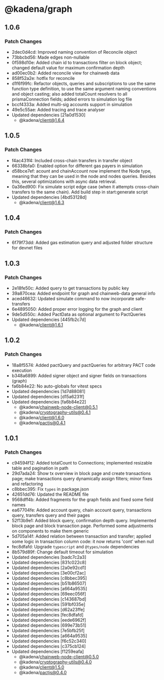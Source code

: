 # @kadena/graph

## 1.0.6

### Patch Changes

- 2dec0d4cd: Improved naming convention of Reconcile object
- 73bbcbd56: Made edges non-nullable
- 0f598d10e: Added chain id to transactions filter on block object; changed
  default value for maximum confirmation depth
- ad00ec0b2: Added reconcile view for chainweb data
- 858f52a2e: hotfix for reconcile
- d1f6f99fc: Refactor objects, queries and subscriptions to use the same
  function type definition, to use the same argument naming conventions and
  object casting; also added totalCount resolvers to all prismaConnection
  fields; added errors to simulation log file
- bccf4333a: Added multi-sig accounts support in simulation
- 49e5c55ae: Added tracing and trace analyser
- Updated dependencies [21a0d1530]
  - @kadena/client@1.6.4

## 1.0.5

### Patch Changes

- f4ac431f4: Included cross-chain transfers in transfer object
- 66338bfa0: Enabled option for different gas payers in simulation
- d58bce7ef: acount and chainAccount now implement the Node type, meaning that
  they can be used in the node and nodes queries. Besides this, several
  optimizations with async data retrieval.
- 0a36ed900: Fix simulate script edge case (when it attempts cross-chain
  transfers to the same chain). Add build step in start:generate script
- Updated dependencies [4bd53128d]
  - @kadena/client@1.6.3

## 1.0.4

### Patch Changes

- 6f79f73dd: Added gas estimation query and adjusted folder structure for devnet
  files

## 1.0.3

### Patch Changes

- 2e18fe50c: Added query to get transactions by public key
- 39a870cea: Added endpoint for graph and chainweb-data general info
- aced46632: Updated simulate command to now incorporate safe-transfers
- 6e4895050: Added proper error logging for the graph and client
- 9de5d550c: Added PactData as optional argument to PactQueries
- Updated dependencies [445fb2c7d]
  - @kadena/client@1.6.1

## 1.0.2

### Patch Changes

- 18a8f5574: Added pactQuery and pactQueries for arbitrary PACT code execution
- b348a6899: Added signer object and signer fields on transactions (graph)
- fa6b84e22: No auto-globals for vitest specs
- Updated dependencies [1d7d88081]
- Updated dependencies [d15a6231f]
- Updated dependencies [fa6b84e22]
  - @kadena/chainweb-node-client@0.5.1
  - @kadena/cryptography-utils@0.4.1
  - @kadena/client@1.6.0
  - @kadena/pactjs@0.4.1

## 1.0.1

### Patch Changes

- c94594f12: Added totalCount to Connections; implemented resizable table and
  pagination in path
- 29d7ada24: Show tx overview in block page and create transactions page; make
  transactions query dynamically assign filters; minor fixes and refactoring
- c8bbec395: Fix `types` in package.json
- 42651dd76: Updated the README file
- 9568dff4b: Added fragments for the graph fields and fixed some field names
- ea67704fe: Added account query, chain account query, transactions query,
  transfers query and their pages
- 52f13b9e1: Added block query, confirmation depth query. Implemented block page
  and block transaction page. Performed some adjustments on components to make
  them generic
- 5d705a14f: Added relation between transaction and transfer; applied some logic
  in transaction column code: it now returns 'cont' when null
- fec8dfafd: Upgrade `typescript` and `@types/node` dependencies
- 8b579d89f: Change default timeout for simulation
- Updated dependencies [badc7c2a3]
- Updated dependencies [831c022c8]
- Updated dependencies [2a0e92cd1]
- Updated dependencies [3e00cf2ac]
- Updated dependencies [c8bbec395]
- Updated dependencies [b51b86507]
- Updated dependencies [a664a9535]
- Updated dependencies [69eec056f]
- Updated dependencies [c143687bd]
- Updated dependencies [591bf035e]
- Updated dependencies [d62a23ffe]
- Updated dependencies [fec8dfafd]
- Updated dependencies [eede6962f]
- Updated dependencies [699e73b51]
- Updated dependencies [7e5bfb25f]
- Updated dependencies [a664a9535]
- Updated dependencies [f6c52c340]
- Updated dependencies [c375cb124]
- Updated dependencies [f1259eafa]
  - @kadena/chainweb-node-client@0.5.0
  - @kadena/cryptography-utils@0.4.0
  - @kadena/client@1.5.0
  - @kadena/pactjs@0.4.0
